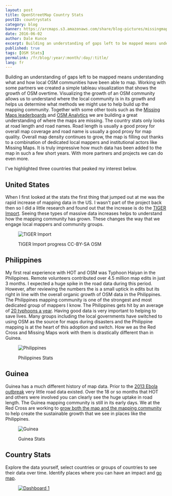 ```yaml
---
layout: post
title: OpenStreetMap Country Stats
postID: countrystats
category: blog
banner: https://arcmaps.s3.amazonaws.com/share/blog-pictures/missingmaps-blog_20160602_banner.jpg
date: 2016-06-02
author: Dale Kunce
excerpt: Building an understanding of gaps left to be mapped means understanding what and how local OSM communities have been able to map. Working with some partners we created a simple tableau visualization that shows the growth of road data in OSM over the past eight years.
published: true
tags: [OSM Stats]
permalink: /fr/blog/:year/:month/:day/:title/
lang: fr
---
```


Building an understanding of gaps left to be mapped means understanding what and how local OSM communities have been able to map. Working with some partners we created a simple tableau visualization that shows the growth of OSM overtime. Visualizing the growth of an OSM community allows us to understand where the local community is in its growth and helps us determine what methods we might use to help build up the mapping community. Together with some other tools such as the [Missing Maps leaderboards](http://missingmaps.org/leaderboards) and [OSM Analytics](http://osm-analytics.org) we are building a great understanding of where the maps are missing. The country stats only looks at road length and road names. Road length is usually a good proxy for overall map coverage and road name is usually a good proxy for map quality. Overall map density continues to grow, the map is filling out thanks to a combination of dedicated local mappers and institutional actors like Missing Maps. It is truly impressive how much data has been added to the map in such a few short years. With more partners and projects we can do even more.

I've highlighted three countries that peaked my interest below.

## United States
When I first looked at the stats the first thing that jumped out at me was the rapid increase of mapping data in the US. I wasn't part of the project back then so I did a little research and found out that the increase is do the [TIGER Import](http://wiki.openstreetmap.org/wiki/TIGER). Seeing these types of massive data increases helps to understand how the mapping community has grown. These changes the way that we engage local mappers and community groups.

<figure>
<img src="https://arcmaps.s3.amazonaws.com/share/blog-pictures/TIGERImportAnimation.gif" alt="TIGER Import">
<p class="caption">TIGER Import progress CC-BY-SA OSM</p>
</figure>

## Philippines
My first real experience with HOT and OSM was Typhoon Haiyan in the Philippines. Remote volunteers contributed over 4.5 million map edits in just 3 months. I expected a huge spike in the road data during this period. However, after reviewing the numbers the is a small uptick in edits but its right in line with the overall organic growth of OSM data in the Philippines. The Philippines mapping community is one of the strongest and most dedicated group of mappers I know. The Philippines gets hit by an average of [20 typhoons a year](https://en.wikipedia.org/wiki/Typhoons_in_the_Philippines). Having good data is very important to helping to save lives. Many groups including the local governments have switched to using OSM as the source for maps during disasters and the Philippine mapping is at the heart of this adoption and switch. How we as the Red Cross and Missing Maps work with them is drastically different than in Guinea.

<figure>
<img src="https://arcmaps.s3.amazonaws.com/share/blog-pictures/philippines.png" alt="Philippines">
<p class="caption">Philippines Stats</p>
</figure>

## Guinea
Guinea has a much different history of map data. Prior to the [2013 Ebola outbreak](http://www.ifrc.org/en/news-and-media/news-stories/africa/guinea/red-cross-responds-to-ebola-outbreak-in-guinea--65316/) very little road data existed. Over the 18 or so months that HOT and others were involved you can clearly see the huge uptake in road length. The Guinea mapping community is still in its early days. We at the Red Cross are working to [grow both the map and the mapping community](http://localhost:3000/blog/2016/04/25/west-africa-mapping-hub-launch/) to help create the sustainable growth that we see in places like the Philippines.  

<figure>
<img src="https://arcmaps.s3.amazonaws.com/share/blog-pictures/guinea_stats.jpg" alt="Guinea">
<p class="caption">Guinea Stats</p>
</figure>

## Country Stats
Explore the data yourself, select countries or groups of countries to see their data over time. Identify places where you can have an impact and [go map](http://tasks.hotosm.org/?sort_by=priority&direction=asc&search=missing+maps).

<figure>
  <script type='text/javascript' src='https://public.tableau.com/javascripts/api/viz_v1.js'></script>
  <div class='tableauPlaceholder' style='height: 1069px;'>
    <noscript>
      <a href='#'><img alt='Dashboard 1 ' src='https:&#47;&#47;public.tableau.com&#47;static&#47;images&#47;Ma&#47;MapLinkedChartv2_0&#47;Dashboard1&#47;1_rss.png' style='border: none' /></a>
    </noscript>
    <object class='tableauViz' width='100%' height='1069' style='display:none;'>
      <param name='host_url' value='https%3A%2F%2Fpublic.tableau.com%2F' />
      <param name='site_root' value='' />
      <param name='name' value='MapLinkedChartv2_0&#47;Dashboard1' />
      <param name='tabs' value='no' />
      <param name='toolbar' value='yes' />
      <param name='static_image' value='https:&#47;&#47;public.tableau.com&#47;static&#47;images&#47;Ma&#47;MapLinkedChartv2_0&#47;Dashboard1&#47;1.png' />
      <param name='animate_transition' value='yes' />
      <param name='display_static_image' value='yes' />
      <param name='display_spinner' value='yes' />
      <param name='display_overlay' value='yes' />
      <param name='display_count' value='yes' />
      <param name='showTabs' value='y' />
    </object>
  </div>
</figure>
